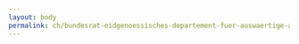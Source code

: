 ```yaml
---
layout: body
permalink: ch/bundesrat-eidgenoessisches-departement-fuer-auswaertige-angelegenheiten-direktion-fuer-voelkerrecht-schweizerisches-seeschifffahrtsamt/
---
```


